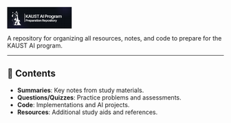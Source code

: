 <img src="resources/KAUST (Email Header).png" width="150" alt="KAUST Logo" align="center">


A repository for organizing all resources, notes, and code to prepare for the KAUST AI program.

---

## 📂 Contents
- **Summaries**: Key notes from study materials.  
- **Questions/Quizzes**: Practice problems and assessments.  
- **Code**: Implementations and AI projects.  
- **Resources**: Additional study aids and references.


